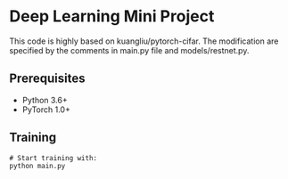 # Deep Learning Mini Project

This code is highly based on kuangliu/pytorch-cifar. The modification are specified by the comments in main.py file and models/restnet.py.

## Prerequisites
- Python 3.6+
- PyTorch 1.0+

## Training
```
# Start training with: 
python main.py
```

